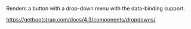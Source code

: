 Renders a button with a drop-down menu with the data-binding support.

<https://getbootstrap.com/docs/4.3/components/dropdowns/>